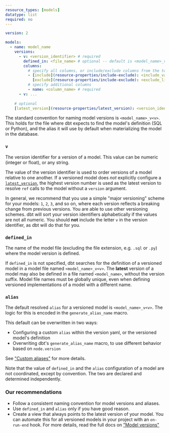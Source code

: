 ```yaml
---
resource_types: [models]
datatype: list
required: no
---
```



<File name='models/<schema>.yml'>

```yml
version: 2

models:
  - name: model_name
    versions:
      - v: <version_identifier> # required
        defined_in: <file_name> # optional -- default is <model_name>_v<v>
        columns:
          # specify all columns, or include/exclude columns from the top-level model yaml definition
          - [include](resource-properties/include-exclude): <include_value>
            [exclude](resource-properties/include-exclude): <exclude_list>
          # specify additional columns
          - name: <column_name> # required
      - v: ...
    
    # optional
    [latest_version](resource-properties/latest_version): <version_identifier> 
```

</File>

The standard convention for naming model versions is `<model_name>_v<v>`. This holds for the file where dbt expects to find the model's definition (SQL or Python), and the alias it will use by default when materializing the model in the database.

### `v`

The version identifier for a version of a model. This value can be numeric (integer or float), or any string.

The value of the version identifier is used to order versions of a model relative to one another. If a versioned model does _not_ explicitly configure a [`latest_version`](resource-properties/latest_version), the highest version number is used as the latest version to resolve `ref` calls to the model without a `version` argument.

In general, we recommend that you use a simple "major versioning" scheme for your models: `1`, `2`, `3`, and so on, where each version reflects a breaking change from previous versions. You are able to use other versioning schemes. dbt will sort your version identifiers alphabetically if the values are not all numeric. You should **not** include the letter `v` in the version identifier, as dbt will do that for you.

### `defined_in`

The name of the model file (excluding the file extension, e.g. `.sql` or `.py`) where the model version is defined.

If `defined_in` is not specified, dbt searches for the definition of a versioned model in a model file named `<model_name>_v<v>`. The **latest** version of a model may also be defined in a file named `<model_name>`, without the version suffix. Model file names must be globally unique, even when defining versioned implementations of a model with a different name.

### `alias`

The default resolved `alias` for a versioned model is `<model_name>_v<v>`. The logic for this is encoded in the `generate_alias_name` macro.

This default can be overwritten in two ways:
- Configuring a custom `alias` within the version yaml, or the versioned model's definition
- Overwriting dbt's `generate_alias_name` macro, to use different behavior based on `node.version`

See ["Custom aliases"](https://docs.getdbt.com/docs/build/custom-aliases) for more details.

Note that the value of `defined_in` and the `alias` configuration of a model are not coordinated, except by convention. The two are declared and determined independently.

### Our recommendations
- Follow a consistent naming convention for model versions and aliases.
- Use `defined_in` and `alias` only if you have good reason.
- Create a view that always points to the latest version of your model. You can automate this for all versioned models in your project with an `on-run-end` hook. For more details, read the full docs on ["Model versions"](model-versions#configuring-database-location-with-alias)
